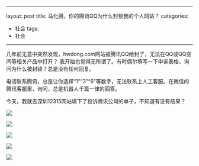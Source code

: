 
---
layout: post
title: 马化腾，你的腾讯QQ为什么封锁我的个人网站？
categories:
- 社会
tags:
- 社会
---



几年前无意中突然发现，hwdong.com网站被腾讯QQ给封了，无法在QQ或QQ空间等相关产品中打开？ 我开始也觉得无所谓了。有时偶尔填写一下申诉表格，询问为什么被封锁？总是没有任何回复。

电话联系腾讯，总是让你选择“1”“3”“6”等数字，无法联系上人工客服。在微信的腾讯客服里，询问，总是机器人千篇一律的回答。

今天，我就去深圳12315网站填下了投诉腾讯公司的单子，不知道有没有结果？

![](http://blog.hwdong.com/images/other_imgs/t1.jpg) 


![](http://blog.hwdong.com/images/other_imgs/t2.jpg) 


![](http://blog.hwdong.com/images/other_imgs/t3.jpg) 

![](http://blog.hwdong.com/images/other_imgs/t4.png) 

![](http://blog.hwdong.com/images/other_imgs/t5.png) 
